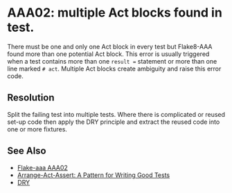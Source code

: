 # AAA02: multiple Act blocks found in test.

There must be one and only one Act block in every test but Flake8-AAA found more than one
potential Act block. This error is usually triggered when a test contains more than one
`result =` statement or more than one line marked `# act`. Multiple Act blocks create ambiguity
and raise this error code.

## Resolution

Split the failing test into multiple tests. Where there is complicated or reused set-up code then
apply the DRY principle and extract the reused code into one or more fixtures.

## See Also

* [Flake-aaa AAA02](https://flake8-aaa.readthedocs.io/en/stable/error_codes/AAA02-multiple-act-blocks-found-in-test.html)
* [Arrange-Act-Assert: A Pattern for Writing Good Tests](https://automationpanda.com/2020/07/07/arrange-act-assert-a-pattern-for-writing-good-tests/)
* [DRY](https://en.wikipedia.org/wiki/Don%27t_repeat_yourself)
